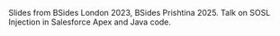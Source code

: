 Slides from BSides London 2023, BSides Prishtina 2025. Talk on SOSL Injection in Salesforce Apex and Java code.

